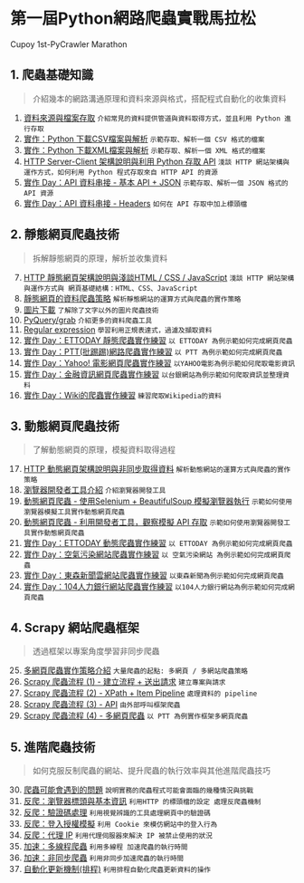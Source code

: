 # 第一屆Python網路爬蟲實戰馬拉松 
Cupoy 1st-PyCrawler Marathon 

## 1. 爬蟲基礎知識   
> 介紹幾本的網路溝通原理和資料來源與格式，搭配程式自動化的收集資料   
1. [資料來源與檔案存取](https://github.com/PrestonYU/1st-PyCrawlerMarathon/blob/master/homework/Day001_HW.ipynb) `介紹常見的資料提供管道與資料取得方式，並且利用 Python 進行存取`  
2. [實作：Python 下載CSV檔案與解析](https://github.com/PrestonYU/1st-PyCrawlerMarathon/blob/master/homework/Day002_HW.ipynb) `示範存取、解析一個 CSV 格式的檔案`   
3. [實作：Python 下載XML檔案與解析](https://github.com/PrestonYU/1st-PyCrawlerMarathon/blob/master/homework/Day003_HW.ipynb) `示範存取、解析一個 XML 格式的檔案`   
4. [HTTP Server-Client 架構說明與利用 Python 存取 API](https://github.com/PrestonYU/1st-PyCrawlerMarathon/blob/master/homework/Day004_HW.ipynb) `淺談 HTTP 網站架構與運作方式，如何利用 Python 程式存取來自 HTTP API 的資源`   
5. [實作 Day：API 資料串接 - 基本 API + JSON](https://github.com/PrestonYU/1st-PyCrawlerMarathon/blob/master/homework/Day005_HW.ipynb) `示範存取、解析一個 JSON 格式的 API 資源` 
6. [實作 Day：API 資料串接 - Headers](https://github.com/PrestonYU/1st-PyCrawlerMarathon/blob/master/homework/Day006_HW.ipynb)
`如何在 API 存取中加上標頭檔`

## 2. 靜態網頁爬蟲技術   
> 拆解靜態網頁的原理，解析並收集資料   
7. [HTTP 靜態網頁架構說明與淺談HTML / CSS / JavaScript](https://github.com/PrestonYU/1st-PyCrawlerMarathon/blob/master/homework/Day007_HW.ipynb) `淺談 HTTP 網站架構與運作方式與 網頁基礎結構：HTML、CSS、JavaScript`
8. [靜態網頁的資料爬蟲策略](https://github.com/PrestonYU/1st-PyCrawlerMarathon/blob/master/homework/Day008_HW.ipynb) `解析靜態網站的運算方式與爬蟲的實作策略`
9. [圖片下載](https://github.com/PrestonYU/1st-PyCrawlerMarathon/blob/master/homework/Day009_HW.ipynb) `了解除了文字以外的圖片爬蟲技術`
10. [PyQuery/grab](https://github.com/PrestonYU/1st-PyCrawlerMarathon/blob/master/homework/Day010_HW.ipynb) `介紹更多的資料爬蟲工具`
11. [Regular expression](https://github.com/PrestonYU/1st-PyCrawlerMarathon/blob/master/homework/Day_011_Regular_Expression_HW.ipynb) `學習利用正規表達式，過濾及擷取資料`
12. [實作 Day：ETTODAY 靜態爬蟲實作練習](https://github.com/PrestonYU/1st-PyCrawlerMarathon/blob/master/homework/Day012_HW.ipynb) `以 ETTODAY 為例示範如何完成網頁爬蟲`
13. [實作 Day：PTT(批踢踢)網路爬蟲實作練習](https://github.com/PrestonYU/1st-PyCrawlerMarathon/blob/master/homework/Day013_HW.ipynb) `以 PTT 為例示範如何完成網頁爬蟲`
14. [實作 Day：Yahoo! 電影網頁爬蟲實作練習](https://github.com/PrestonYU/1st-PyCrawlerMarathon/blob/master/homework/Day014_Yahoo_Movie_HW.ipynb) `以YAHOO電影為例示範如何爬取電影資訊`
15. [實作 Day：金融資訊網頁爬蟲實作練習](https://github.com/PrestonYU/1st-PyCrawlerMarathon/blob/master/homework/Day015_Taiwan_Bank_HW.ipynb) `以台銀網站為例示範如何爬取資訊並整理資料`
16. [實作 Day：Wiki的爬蟲實作練習](https://github.com/PrestonYU/1st-PyCrawlerMarathon/blob/master/homework/Day016_Wikipedia_HW.ipynb) `練習爬取Wikipedia的資料`


## 3. 動態網頁爬蟲技術
> 了解動態網頁的原理，模擬資料取得過程   
17. [HTTP 動態網頁架構說明與非同步取得資料](https://github.com/PrestonYU/1st-PyCrawlerMarathon/blob/master/homework/Day017_HW.ipynb) `解析動態網站的運算方式與爬蟲的實作策略`
18. [瀏覽器開發者工具介紹](https://github.com/PrestonYU/1st-PyCrawlerMarathon/blob/master/homework/Day018_HW.ipynb) `介紹瀏覽器開發工具`
19. [動態網頁爬蟲 - 使用Selenium + BeautifulSoup 模擬瀏覽器執行](https://github.com/PrestonYU/1st-PyCrawlerMarathon/blob/master/homework/Day019_HW.ipynb) `示範如何使用瀏覽器模擬工具實作動態網頁爬蟲`
20. [動態網頁爬蟲 - 利用開發者工具，觀察模擬 API 存取](https://github.com/PrestonYU/1st-PyCrawlerMarathon/blob/master/homework/Day020_HW.ipynb) `示範如何使用瀏覽器開發工具實作動態網頁爬蟲`
21. [實作 Day：ETTODAY 動態爬蟲實作練習](https://github.com/PrestonYU/1st-PyCrawlerMarathon/blob/master/homework/Day021_HW.ipynb) `以 ETTODAY 為例示範如何完成網頁爬蟲`
22. [實作 Day：空氣污染網站爬蟲實作練習](https://github.com/PrestonYU/1st-PyCrawlerMarathon/blob/master/homework/Day022_HW.ipynb) `以 空氣污染網站 為例示範如何完成網頁爬蟲`
23. [實作 Day：東森新聞雲網站爬蟲實作練習](https://github.com/PrestonYU/1st-PyCrawlerMarathon/blob/master/homework/Day023_ETtoday_News_HW.ipynb) `以東森新聞為例示範如何完成網頁爬蟲`
24. [實作 Day：104人力銀行網站爬蟲實作練習](https://github.com/PrestonYU/1st-PyCrawlerMarathon/blob/master/homework/Day024_104HR_HW.ipynb) `以104人力銀行網站為例示範如何完成網頁爬蟲`

## 4. Scrapy 網站爬蟲框架  
> 透過框架以專案角度學習非同步爬蟲  
25. [多網頁爬蟲實作策略介紹](https://github.com/PrestonYU/1st-PyCrawlerMarathon/blob/master/homework/Day025_MultiPage_Sample.ipynb) `大量爬蟲的起點: 多網頁 / 多網站爬蟲策略`
26. [Scrapy 爬蟲流程 (1) - 建立流程 + 送出請求](https://github.com/PrestonYU/1st-PyCrawlerMarathon/tree/master/homework/Day026_HW) `建立專案與請求`
27. [Scrapy 爬蟲流程 (2) - XPath + Item Pipeline](https://github.com/PrestonYU/1st-PyCrawlerMarathon/tree/master/homework/Day027_HW) `處理資料的 pipeline`
28. [Scrapy 爬蟲流程 (3) - API](https://github.com/PrestonYU/1st-PyCrawlerMarathon/tree/master/homework/Day028_HW) `由外部呼叫框架爬蟲`
29. [Scrapy 爬蟲流程 (4) - 多網頁爬蟲](https://github.com/PrestonYU/1st-PyCrawlerMarathon/tree/master/homework/Day029_HW) `以 PTT 為例實作框架多網頁爬蟲`

## 5. 進階爬蟲技術
> 如何克服反制爬蟲的網站、提升爬蟲的執行效率與其他進階爬蟲技巧
30. [爬蟲可能會遇到的問題](https://github.com/PrestonYU/1st-PyCrawlerMarathon/blob/master/homework/Day030_HW.ipynb) `說明實務的爬蟲程式可能會面臨的幾種情況與挑戰`  
31. [反爬：瀏覽器標頭與基本資訊](https://github.com/PrestonYU/1st-PyCrawlerMarathon/blob/master/homework/Day031_HW.ipynb) `利用HTTP 的標頭檔的設定 處理反爬蟲機制`
32. [反爬：驗證碼處理](https://github.com/PrestonYU/1st-PyCrawlerMarathon/blob/master/homework/Day032_HW.ipynb) `利用視覺辨識的工具處理網頁中的驗證碼`
33. [反爬：登入授權模擬](https://github.com/PrestonYU/1st-PyCrawlerMarathon/blob/master/homework/Day033_HW.ipynb) `利用 Cookie 來模仿網站中的登入行為`
34. [反爬：代理 IP](https://github.com/PrestonYU/1st-PyCrawlerMarathon/blob/master/homework/Day034_HW.ipynb) `利用代理伺服器來解決 IP 被禁止使用的狀況`
35. [加速：多線程爬蟲](https://github.com/PrestonYU/1st-PyCrawlerMarathon/blob/master/homework/Day035_HW.ipynb) `利用多線程 加速爬蟲的執行時間`
36. [加速：非同步爬蟲](https://github.com/PrestonYU/1st-PyCrawlerMarathon/blob/master/homework/Day036_HW.ipynb) `利用非同步加速爬蟲的執行時間`
37. [自動化更新機制(排程)](https://github.com/PrestonYU/1st-PyCrawlerMarathon/blob/master/homework/Day037_HW.ipynb) `利用排程自動化爬蟲更新資料的操作`

